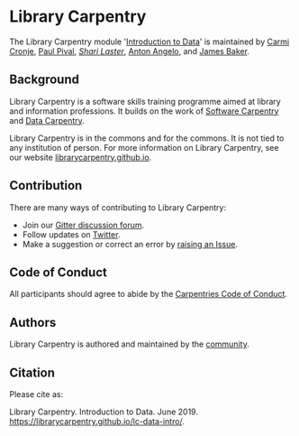 # Library Carpentry

The Library Carpentry module '[Introduction to Data](https://librarycarpentry.github.io/lc-data-intro/)' is maintained by [Carmi Cronje](https://github.com/ccronje), [Paul Pival](https://github.com/ppival), *[Shari Laster](https://github.com/sharilaster)*, [Anton Angelo](https://github.com/antonangelo), and [James Baker](https://github.com/drjwbaker).

## Background

Library Carpentry is a software skills training programme aimed at library and information professions. It builds on the work of [Software Carpentry](http://software-carpentry.org/) and [Data Carpentry](http://www.datacarpentry.org/).

Library Carpentry is in the commons and for the commons. It is not tied to any institution of person. For more information on Library Carpentry, see our website [librarycarpentry.github.io](http://librarycarpentry.github.io/).

## Contribution

There are many ways of contributing to Library Carpentry:

- Join our [Gitter discussion forum](https://gitter.im/LibraryCarpentry/).
- Follow updates on [Twitter](https://twitter.com/LibCarpentry).
- Make a suggestion or correct an error by [raising an Issue](https://github.com/LibraryCarpentry/lc-data-intro/issues).

## Code of Conduct

All participants should agree to abide by the [Carpentries Code of Conduct](https://docs.carpentries.org/topic_folders/policies/code-of-conduct.html).

## Authors

Library Carpentry is authored and maintained by the [community](https://github.com/orgs/LibraryCarpentry/people).

## Citation

Please cite as:

Library Carpentry. Introduction to Data. June 2019. https://librarycarpentry.github.io/lc-data-intro/.
